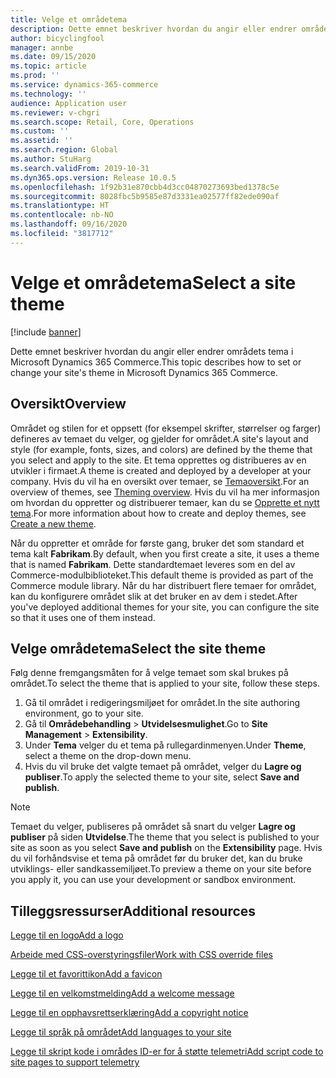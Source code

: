 ```yaml
---
title: Velge et områdetema
description: Dette emnet beskriver hvordan du angir eller endrer områdets tema i Microsoft Dynamics 365 Commerce.
author: bicyclingfool
manager: annbe
ms.date: 09/15/2020
ms.topic: article
ms.prod: ''
ms.service: dynamics-365-commerce
ms.technology: ''
audience: Application user
ms.reviewer: v-chgri
ms.search.scope: Retail, Core, Operations
ms.custom: ''
ms.assetid: ''
ms.search.region: Global
ms.author: StuHarg
ms.search.validFrom: 2019-10-31
ms.dyn365.ops.version: Release 10.0.5
ms.openlocfilehash: 1f92b31e870cbb4d3cc04870273693bed1378c5e
ms.sourcegitcommit: 8028fbc5b9585e87d3331ea02577ff82ede090af
ms.translationtype: HT
ms.contentlocale: nb-NO
ms.lasthandoff: 09/16/2020
ms.locfileid: "3817712"
---
```

# <a name="select-a-site-theme"></a><span data-ttu-id="c1ab7-103">Velge et områdetema</span><span class="sxs-lookup"><span data-stu-id="c1ab7-103">Select a site theme</span></span>

[!include [banner](includes/banner.md)]

<span data-ttu-id="c1ab7-104">Dette emnet beskriver hvordan du angir eller endrer områdets tema i Microsoft Dynamics 365 Commerce.</span><span class="sxs-lookup"><span data-stu-id="c1ab7-104">This topic describes how to set or change your site's theme in Microsoft Dynamics 365 Commerce.</span></span>

## <a name="overview"></a><span data-ttu-id="c1ab7-105">Oversikt</span><span class="sxs-lookup"><span data-stu-id="c1ab7-105">Overview</span></span>

<span data-ttu-id="c1ab7-106">Området og stilen for et oppsett (for eksempel skrifter, størrelser og farger) defineres av temaet du velger, og gjelder for området.</span><span class="sxs-lookup"><span data-stu-id="c1ab7-106">A site's layout and style (for example, fonts, sizes, and colors) are defined by the theme that you select and apply to the site.</span></span> <span data-ttu-id="c1ab7-107">Et tema opprettes og distribueres av en utvikler i firmaet.</span><span class="sxs-lookup"><span data-stu-id="c1ab7-107">A theme is created and deployed by a developer at your company.</span></span> <span data-ttu-id="c1ab7-108">Hvis du vil ha en oversikt over temaer, se [Temaoversikt](http://).</span><span class="sxs-lookup"><span data-stu-id="c1ab7-108">For an overview of themes, see [Theming overview](http://).</span></span> <span data-ttu-id="c1ab7-109">Hvis du vil ha mer informasjon om hvordan du oppretter og distribuerer temaer, kan du se [Opprette et nytt tema](http://).</span><span class="sxs-lookup"><span data-stu-id="c1ab7-109">For more information about how to create and deploy themes, see [Create a new theme](http://).</span></span>

<span data-ttu-id="c1ab7-110">Når du oppretter et område for første gang, bruker det som standard et tema kalt **Fabrikam**.</span><span class="sxs-lookup"><span data-stu-id="c1ab7-110">By default, when you first create a site, it uses a theme that is named **Fabrikam**.</span></span> <span data-ttu-id="c1ab7-111">Dette standardtemaet leveres som en del av Commerce-modulbiblioteket.</span><span class="sxs-lookup"><span data-stu-id="c1ab7-111">This default theme is provided as part of the Commerce module library.</span></span> <span data-ttu-id="c1ab7-112">Når du har distribuert flere temaer for området, kan du konfigurere området slik at det bruker en av dem i stedet.</span><span class="sxs-lookup"><span data-stu-id="c1ab7-112">After you've deployed additional themes for your site, you can configure the site so that it uses one of them instead.</span></span>

## <a name="select-the-site-theme"></a><span data-ttu-id="c1ab7-113">Velge områdetema</span><span class="sxs-lookup"><span data-stu-id="c1ab7-113">Select the site theme</span></span>

<span data-ttu-id="c1ab7-114">Følg denne fremgangsmåten for å velge temaet som skal brukes på området.</span><span class="sxs-lookup"><span data-stu-id="c1ab7-114">To select the theme that is applied to your site, follow these steps.</span></span>

1. <span data-ttu-id="c1ab7-115">Gå til området i redigeringsmiljøet for området.</span><span class="sxs-lookup"><span data-stu-id="c1ab7-115">In the site authoring environment, go to your site.</span></span>
1. <span data-ttu-id="c1ab7-116">Gå til **Områdebehandling** \> **Utvidelsesmulighet**.</span><span class="sxs-lookup"><span data-stu-id="c1ab7-116">Go to **Site Management** \> **Extensibility**.</span></span>
1. <span data-ttu-id="c1ab7-117">Under **Tema** velger du et tema på rullegardinmenyen.</span><span class="sxs-lookup"><span data-stu-id="c1ab7-117">Under **Theme**, select a theme on the drop-down menu.</span></span>
1. <span data-ttu-id="c1ab7-118">Hvis du vil bruke det valgte temaet på området, velger du **Lagre og publiser**.</span><span class="sxs-lookup"><span data-stu-id="c1ab7-118">To apply the selected theme to your site, select **Save and publish**.</span></span>

> [!NOTE]
> <span data-ttu-id="c1ab7-119">Temaet du velger, publiseres på området så snart du velger **Lagre og publiser** på siden **Utvidelse**.</span><span class="sxs-lookup"><span data-stu-id="c1ab7-119">The theme that you select is published to your site as soon as you select **Save and publish** on the **Extensibility** page.</span></span> <span data-ttu-id="c1ab7-120">Hvis du vil forhåndsvise et tema på området før du bruker det, kan du bruke utviklings- eller sandkassemiljøet.</span><span class="sxs-lookup"><span data-stu-id="c1ab7-120">To preview a theme on your site before you apply it, you can use your development or sandbox environment.</span></span>

## <a name="additional-resources"></a><span data-ttu-id="c1ab7-121">Tilleggsressurser</span><span class="sxs-lookup"><span data-stu-id="c1ab7-121">Additional resources</span></span>

[<span data-ttu-id="c1ab7-122">Legge til en logo</span><span class="sxs-lookup"><span data-stu-id="c1ab7-122">Add a logo</span></span>](add-logo.md)

[<span data-ttu-id="c1ab7-123">Arbeide med CSS-overstyringsfiler</span><span class="sxs-lookup"><span data-stu-id="c1ab7-123">Work with CSS override files</span></span>](css-override-files.md)

[<span data-ttu-id="c1ab7-124">Legge til et favorittikon</span><span class="sxs-lookup"><span data-stu-id="c1ab7-124">Add a favicon</span></span>](add-favicon.md)

[<span data-ttu-id="c1ab7-125">Legge til en velkomstmelding</span><span class="sxs-lookup"><span data-stu-id="c1ab7-125">Add a welcome message</span></span>](add-welcome-message.md)

[<span data-ttu-id="c1ab7-126">Legge til en opphavsrettserklæring</span><span class="sxs-lookup"><span data-stu-id="c1ab7-126">Add a copyright notice</span></span>](add-copyright-notice.md)

[<span data-ttu-id="c1ab7-127">Legge til språk på området</span><span class="sxs-lookup"><span data-stu-id="c1ab7-127">Add languages to your site</span></span>](add-languages-to-site.md)

[<span data-ttu-id="c1ab7-128">Legge til skript kode i områdes ID-er for å støtte telemetri</span><span class="sxs-lookup"><span data-stu-id="c1ab7-128">Add script code to site pages to support telemetry</span></span>](add-telemetry.md)
